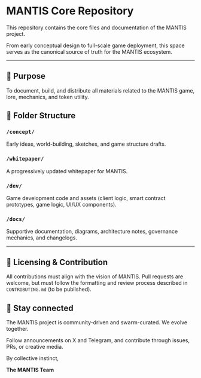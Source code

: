 # MANTIS Core Repository

This repository contains the core files and documentation of the MANTIS project.

From early conceptual design to full-scale game deployment, this space serves as the canonical source of truth for the MANTIS ecosystem.

---

## 🧬 Purpose

To document, build, and distribute all materials related to the MANTIS game, lore, mechanics, and token utility.

## 📁 Folder Structure

### `/concept/`

Early ideas, world-building, sketches, and game structure drafts.

### `/whitepaper/`

A progressively updated whitepaper for MANTIS.

### `/dev/`

Game development code and assets (client logic, smart contract prototypes, game logic, UI/UX components).

### `/docs/`

Supportive documentation, diagrams, architecture notes, governance mechanics, and changelogs.

---

## 📜 Licensing & Contribution

All contributions must align with the vision of MANTIS. Pull requests are welcome, but must follow the formatting and review process described in `CONTRIBUTING.md` (to be published).

## 📡 Stay connected

The MANTIS project is community-driven and swarm-curated. We evolve together.

Follow announcements on X and Telegram, and contribute through issues, PRs, or creative media.

By collective instinct,

**The MANTIS Team**
